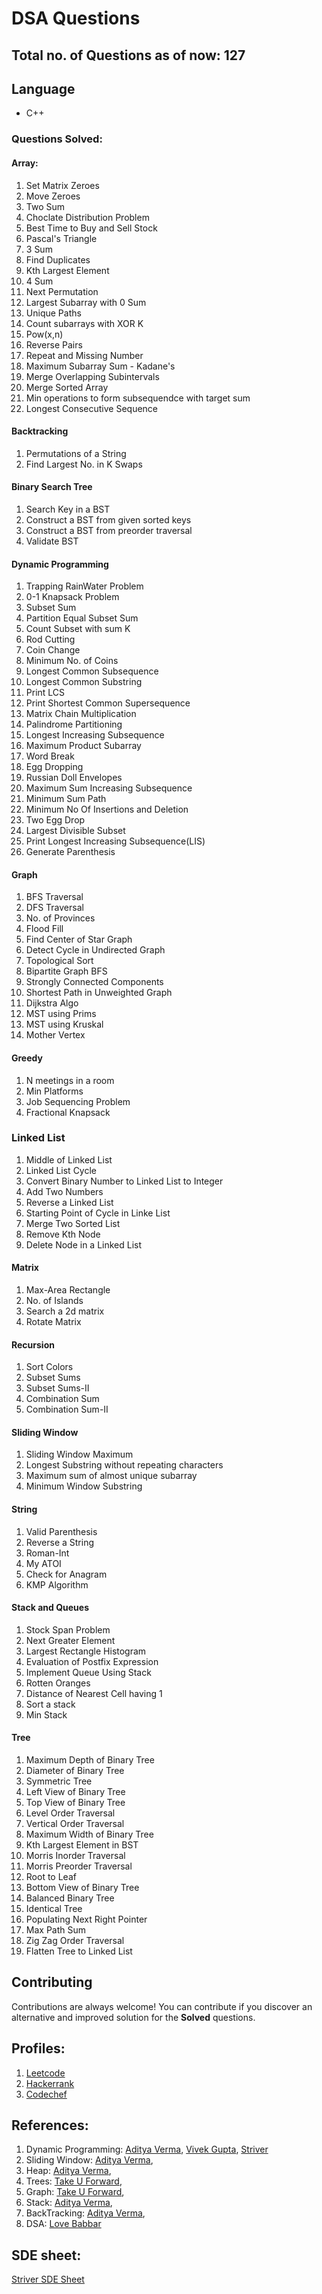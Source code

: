 # DSA Questions

## Total no. of Questions as of now: 127

## Language

- C++

### Questions Solved:

#### Array:

1. Set Matrix Zeroes
2. Move Zeroes
3. Two Sum
4. Choclate Distribution Problem
5. Best Time to Buy and Sell Stock
6. Pascal's Triangle
7. 3 Sum
8. Find Duplicates
9. Kth Largest Element
10. 4 Sum
11. Next Permutation
12. Largest Subarray with 0 Sum
13. Unique Paths
14. Count subarrays with XOR K
15. Pow(x,n)
16. Reverse Pairs
17. Repeat and Missing Number
18. Maximum Subarray Sum - Kadane's
19. Merge Overlapping Subintervals
20. Merge Sorted Array
21. Min operations to form subsequendce with target sum
22. Longest Consecutive Sequence

#### Backtracking
1. Permutations of a String
2. Find Largest No. in K Swaps

#### Binary Search Tree

1. Search Key in a BST
2. Construct a BST from given sorted keys
3. Construct a BST from preorder traversal
4. Validate BST

#### Dynamic Programming

1. Trapping RainWater Problem
2. 0-1 Knapsack Problem
3. Subset Sum
4. Partition Equal Subset Sum
5. Count Subset with sum K
6. Rod Cutting
7. Coin Change
8. Minimum No. of Coins
9. Longest Common Subsequence
10. Longest Common Substring
11. Print LCS
12. Print Shortest Common Supersequence
13. Matrix Chain Multiplication
14. Palindrome Partitioning
15. Longest Increasing Subsequence
16. Maximum Product Subarray
17. Word Break
18. Egg Dropping
19. Russian Doll Envelopes
20. Maximum Sum Increasing Subsequence
21. Minimum Sum Path
22. Minimum No Of Insertions and Deletion
23. Two Egg Drop
24. Largest Divisible Subset
25. Print Longest Increasing Subsequence(LIS)
26. Generate Parenthesis

#### Graph

1. BFS Traversal
2. DFS Traversal
3. No. of Provinces
4. Flood Fill
5. Find Center of Star Graph
6. Detect Cycle in Undirected Graph
7. Topological Sort
8. Bipartite Graph BFS
9. Strongly Connected Components
10. Shortest Path in Unweighted Graph
11. Dijkstra Algo
12. MST using Prims
13. MST using Kruskal
14. Mother Vertex

#### Greedy

1. N meetings in a room
2. Min Platforms
3. Job Sequencing Problem
4. Fractional Knapsack

### Linked List

1. Middle of Linked List
2. Linked List Cycle
3. Convert Binary Number to Linked List to Integer
4. Add Two Numbers
5. Reverse a Linked List
6. Starting Point of Cycle in Linke List
7. Merge Two Sorted List
8. Remove Kth Node
9. Delete Node in a Linked List

#### Matrix

1. Max-Area Rectangle
2. No. of Islands
3. Search a 2d matrix
4. Rotate Matrix

#### Recursion

1. Sort Colors
2. Subset Sums
3. Subset Sums-II
4. Combination Sum
5. Combination Sum-II

#### Sliding Window

1. Sliding Window Maximum
2. Longest Substring without repeating characters
3. Maximum sum of almost unique subarray
4. Minimum Window Substring

#### String

1. Valid Parenthesis
2. Reverse a String
3. Roman-Int
4. My ATOI
5. Check for Anagram
6. KMP Algorithm

#### Stack and Queues

1. Stock Span Problem
2. Next Greater Element
3. Largest Rectangle Histogram
4. Evaluation of Postfix Expression
5. Implement Queue Using Stack
6. Rotten Oranges
7. Distance of Nearest Cell having 1
8. Sort a stack
9. Min Stack

#### Tree

1. Maximum Depth of Binary Tree
2. Diameter of Binary Tree
3. Symmetric Tree
4. Left View of Binary Tree
5. Top View of Binary Tree
6. Level Order Traversal
7. Vertical Order Traversal
8. Maximum Width of Binary Tree
9. Kth Largest Element in BST
10. Morris Inorder Traversal
11. Morris Preorder Traversal
12. Root to Leaf
13. Bottom View of Binary Tree
14. Balanced Binary Tree
15. Identical Tree
16. Populating Next Right Pointer
17. Max Path Sum
18. Zig Zag Order Traversal
19. Flatten Tree to Linked List

## Contributing

Contributions are always welcome! You can contribute if you discover an alternative and improved solution for the **Solved** questions.

## Profiles:

1. [Leetcode](https://leetcode.com/kunalkatara888/)
2. [Hackerrank](https://www.hackerrank.com/kunalkatara888?hr_r=1)
3. [Codechef](https://www.codechef.com/users/kunalkatara12)

## References:

1. Dynamic Programming: [Aditya Verma](https://www.youtube.com/playlist?list=PL_z_8CaSLPWekqhdCPmFohncHwz8TY2Go),
   [Vivek Gupta](https://www.youtube.com/playlist?list=PLqf9emQRQrnKA_EeveiXQj_uP25w8_5qL),
   [Striver](https://www.youtube.com/playlist?list=PLg0aancPZwRazLXPEW-vu517p3gXVCn0b)
2. Sliding Window: [Aditya Verma](https://www.youtube.com/playlist?list=PL_z_8CaSLPWeM8BDJmIYDaoQ5zuwyxnfj),
3. Heap: [Aditya Verma](https://www.youtube.com/playlist?list=PL_z_8CaSLPWdtY9W22VjnPxG30CXNZpI9),
4. Trees: [Take U Forward](https://www.youtube.com/playlist?list=PLgUwDviBIf0q8Hkd7bK2Bpryj2xVJk8Vk),
5. Graph: [Take U Forward](https://www.youtube.com/playlist?list=PLgUwDviBIf0oE3gA41TKO2H5bHpPd7fzn),
6. Stack: [Aditya Verma](https://www.youtube.com/playlist?list=PL_z_8CaSLPWdeOezg68SKkeLN4-T_jNHd),
7. BackTracking: [Aditya Verma](https://www.youtube.com/playlist?list=PL_z_8CaSLPWdbOTog8Jxk9XOjzUs3egMP),
8. DSA: [Love Babbar](https://www.youtube.com/playlist?list=PLDzeHZWIZsTryvtXdMr6rPh4IDexB5NIA)

## SDE sheet:

[Striver SDE Sheet](https://takeuforward.org/interviews/strivers-sde-sheet-top-coding-interview-problems/#)



